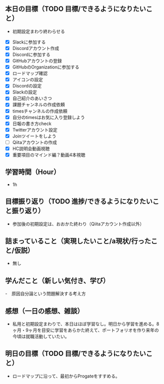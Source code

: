 ## 本日の目標（TODO 目標/できるようになりたいこと）

- 初期設定まわり終わらせる
- [x] Slackに参加する
- [x] Discordアカウント作成
- [x] Discordに参加する
- [x] GitHubアカウントの登録
- [x] GitHubのOrganizationに参加する
- [x] ロードマップ確認
- [x] アイコンの設定
- [x] Discordの設定
- [x] Slackの設定
- [x] 自己紹介のあいさつ
- [x] 課題チャンネルの作成依頼
- [x] timesチャンネルの作成依頼
- [x] 自分のtimesはお気に入り登録しよう
- [x] 日報の書き方check
- [x] Twitterアカウント設定
- [x] Joinツイートをしよう
- [ ] Qiitaアカウントの作成
- [x] HC説明会動画視聴
- [x] 重要項目のマインド編？動画4本視聴

## 学習時間（Hour）

- 1h

## 目標振り返り（TODO 進捗/できるようになりたいこと振り返り）

- 参加後の初期設定は、おおかた終わり（Qiitaアカウント作成以外）

## 詰まっていること（実現したいこと/a現状/行ったこと/仮説）

- 無し

## 学んだこと（新しい気付き、学び）

-　原因自分論という問題解決する考え方

## 感想（一日の感想、雑談）

- 私用と初期設定まわりで、本日はほぼ学習なし。明日から学習を進める。8ヶ月・9ヶ月を目安に学習をあらかた終えて、ポートフォリオを作り来年の今頃は就職活動していたい。

## 明日の目標（TODO 目標/できるようになりたいこと）

- ロードマップに沿って、最初からProgateをすすめる。
